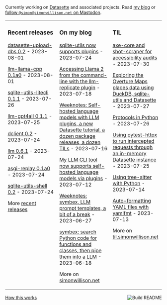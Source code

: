 Currently working on [Datasette](https://datasette.io/) and associated projects. Read [my blog](https://simonwillison.net/) or <a href="https://fedi.simonwillison.net/@simon">follow `@simon@simonwillison.net` on Mastodon</a>.

<table><tr><td valign="top" width="33%">

### Recent releases
<!-- recent_releases starts -->
[datasette-upload-dbs 0.2](https://github.com/simonw/datasette-upload-dbs/releases/tag/0.2) - 2023-08-01

[llm-llama-cpp 0.1a0](https://github.com/simonw/llm-llama-cpp/releases/tag/0.1a0) - 2023-08-01

[sqlite-utils-litecli 0.1.1](https://github.com/simonw/sqlite-utils-litecli/releases/tag/0.1.1) - 2023-07-26

[llm-gpt4all 0.1.1](https://github.com/simonw/llm-gpt4all/releases/tag/0.1.1) - 2023-07-25

[dclient 0.2](https://github.com/simonw/dclient/releases/tag/0.2) - 2023-07-24

[llm 0.6.1](https://github.com/simonw/llm/releases/tag/0.6.1) - 2023-07-24

[asgi-replay 0.1a0](https://github.com/simonw/asgi-replay/releases/tag/0.1a0) - 2023-07-24

[sqlite-utils-shell 0.2](https://github.com/simonw/sqlite-utils-shell/releases/tag/0.2) - 2023-07-24
<!-- recent_releases ends -->
More [recent releases](https://github.com/simonw/simonw/blob/main/releases.md)
</td><td valign="top" width="34%">

### On my blog
<!-- blog starts -->
[sqlite-utils now supports plugins](http://simonwillison.net/2023/Jul/24/sqlite-utils-plugins/) - 2023-07-24

[Accessing Llama 2 from the command-line with the llm-replicate plugin](http://simonwillison.net/2023/Jul/18/accessing-llama-2/) - 2023-07-18

[Weeknotes: Self-hosted language models with LLM plugins, a new Datasette tutorial, a dozen package releases, a dozen TILs](http://simonwillison.net/2023/Jul/16/weeknotes/) - 2023-07-16

[My LLM CLI tool now supports self-hosted language models via plugins](http://simonwillison.net/2023/Jul/12/llm/) - 2023-07-12

[Weeknotes: symbex, LLM prompt templates, a bit of a break](http://simonwillison.net/2023/Jun/27/weeknotes/) - 2023-06-27

[symbex: search Python code for functions and classes, then pipe them into a LLM](http://simonwillison.net/2023/Jun/18/symbex/) - 2023-06-18
<!-- blog ends -->
More on [simonwillison.net](https://simonwillison.net/)
</td><td valign="top" width="33%">

### TIL
<!-- tils starts -->
[axe-core and shot-scraper for accessibility audits](https://til.simonwillison.net/shot-scraper/axe-core) - 2023-07-30

[Exploring the Overture Maps places data using DuckDB, sqlite-utils and Datasette](https://til.simonwillison.net/overture-maps/overture-maps-parquet) - 2023-07-27

[Protocols in Python](https://til.simonwillison.net/python/protocols) - 2023-07-26

[Using pytest-httpx to run intercepted requests through an in-memory Datasette instance](https://til.simonwillison.net/datasette/pytest-httpx-datasette) - 2023-07-25

[Using tree-sitter with Python](https://til.simonwillison.net/python/tree-sitter) - 2023-07-14

[Auto-formatting YAML files with yamlfmt](https://til.simonwillison.net/yaml/yamlfmt) - 2023-07-13
<!-- tils ends -->
More on [til.simonwillison.net](https://til.simonwillison.net/)
</td></tr></table>

<a href="https://github.com/simonw/simonw/actions"><img src="https://github.com/simonw/simonw/workflows/Build%20README/badge.svg" align="right" alt="Build README"></a> <a href="https://simonwillison.net/2020/Jul/10/self-updating-profile-readme/">How this works</a>
